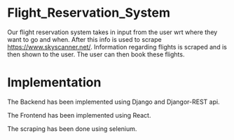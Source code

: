 # Flight_Reservation_System
Our flight reservation system takes in input from the user wrt where they want to go and when. After this info is used to scrape https://www.skyscanner.net/. Information regarding flights is scraped and is then shown to the user. The user can then book these flights. 

# Implementation
The Backend has been implemented using Django and Djangor-REST api.

The Frontend has been implemented using React.

The scraping has been done using selenium.
